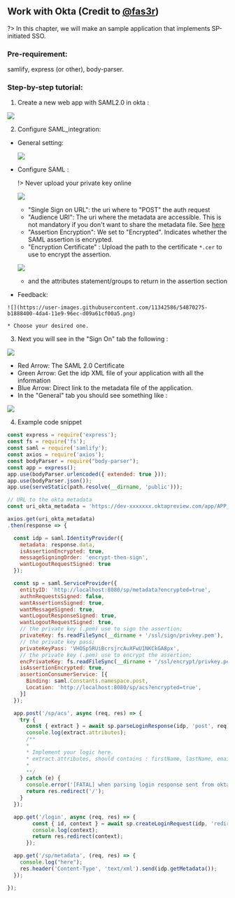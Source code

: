 ## Work with Okta (Credit to [@fas3r](https://github.com/fas3r))

?> In this chapter, we will make an sample application that implements SP-initiated SSO.

### Pre-requirement:

samlify, express (or other), body-parser.

### Step-by-step tutorial:

1. Create a new web app with SAML2.0 in okta :

![](https://user-images.githubusercontent.com/11342586/54870114-a3396880-4da2-11e9-9e79-3debd7f6c93f.png)


2. Configure SAML_integration:

  - General setting:

    ![](https://user-images.githubusercontent.com/11342586/54870126-b8ae9280-4da2-11e9-9154-39a697e0a69a.png)
    
  - Configure SAML :

    !> Never upload your private key online

    ![](https://user-images.githubusercontent.com/11342586/54870230-f7911800-4da3-11e9-920e-66c22fca8b14.png)

    * "Single Sign on URL": the uri where to "POST" the auth request 
    * "Audience URI": The uri where the metadata are accessible. This is not mandatory if you don't want to share the metadata file. See [here](https://samlify.js.org/#/metadata-distribution)
    * "Assertion Encryption": We set to "Encrypted". Indicates whether the SAML assertion is encrypted.
    * "Encryption Certificate" : Upload the path to the certificate `*.cer` to use to encrypt the assertion.
    
    ![](https://user-images.githubusercontent.com/11342586/54870264-9289f200-4da4-11e9-8ce4-560aaa8e99d7.png)

    * and the attributes statement/groups to return in the assertion section

  -  Feedback:

    ![](https://user-images.githubusercontent.com/11342586/54870275-b1888400-4da4-11e9-96ec-d09a61cf00a5.png)

    * Choose your desired one.

3. Next you will see in the "Sign On" tab the following :

  ![](https://user-images.githubusercontent.com/11342586/54870311-18a63880-4da5-11e9-815f-f73ab237e954.png)

 - Red Arrow: The SAML 2.0 Certificate
 - Green Arrow: Get the idp XML file of your application with all the information
 - Blue Arrow: Direct link to the metadata file of the application.
 - In the "General" tab you should see something like :

  ![](https://user-images.githubusercontent.com/11342586/54870350-a2ee9c80-4da5-11e9-8c32-c05eaae3d7c9.png)


4. Example code snippet

```js
const express = require('express');
const fs = require('fs');
const saml = require('samlify');
const axios = require('axios');
const bodyParser = require("body-parser");
const app = express();
app.use(bodyParser.urlencoded({ extended: true }));
app.use(bodyParser.json());
app.use(serveStatic(path.resolve(__dirname, 'public')));

// URL to the okta metadata
const uri_okta_metadata = 'https://dev-xxxxxxx.oktapreview.com/app/APP_ID/sso/saml/metadata';

axios.get(uri_okta_metadata)
.then(response => {

  const idp = saml.IdentityProvider({
    metadata: response.data,
    isAssertionEncrypted: true,
    messageSigningOrder: 'encrypt-then-sign',
    wantLogoutRequestSigned: true
  });

  const sp = saml.ServiceProvider({
    entityID: 'http://localhost:8080/sp/metadata?encrypted=true',
    authnRequestsSigned: false,
    wantAssertionsSigned: true,
    wantMessageSigned: true,
    wantLogoutResponseSigned: true,
    wantLogoutRequestSigned: true,
    // the private key (.pem) use to sign the assertion; 
    privateKey: fs.readFileSync(__dirname + '/ssl/sign/privkey.pem'),       
    // the private key pass;
    privateKeyPass: 'VHOSp5RUiBcrsjrcAuXFwU1NKCkGA8px',                     
    // the private key (.pem) use to encrypt the assertion;
    encPrivateKey: fs.readFileSync(__dirname + '/ssl/encrypt/privkey.pem'),             
    isAssertionEncrypted: true,
    assertionConsumerService: [{
      Binding: saml.Constants.namespace.post,
      Location: 'http://localhost:8080/sp/acs?encrypted=true',
    }]
  });

  app.post('/sp/acs', async (req, res) => {
    try {
      const { extract } = await sp.parseLoginResponse(idp, 'post', req);
      console.log(extract.attributes);
      /**
      *
      * Implement your logic here. 
      * extract.attributes, should contains : firstName, lastName, email, uid, groups 
      *           
      **/
    } catch (e) {
      console.error('[FATAL] when parsing login response sent from okta', e);
      return res.redirect('/');
    }
  });

  app.get('/login', async (req, res) => {
        const { id, context } = await sp.createLoginRequest(idp, 'redirect');
        console.log(context);
        return res.redirect(context);
      });

  app.get('/sp/metadata', (req, res) => {
    console.log("here");
    res.header('Content-Type', 'text/xml').send(idp.getMetadata());
  });

});
```